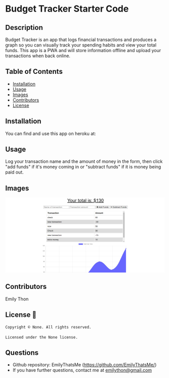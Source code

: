 # Budget Tracker Starter Code

## Description

Budget Tracker is an app that logs financial transactions and produces a graph so you can visually track your spending habits and view your total funds. This app is a PWA and will store information offline and upload your transactions when back online.

## Table of Contents

- [Installation](#Installation)
- [Usage](#Usage)
- [Images](#images)
- [Contributors](#Contributors)
- [License](#License)

## Installation

You can find and use this app on heroku at:

## Usage

Log your transaction name and the amount of money in the form, then click "add funds" if it's money coming in or "subtract funds" if it is money being paid out.

## Images

![screenshot](/public/images/screenshot.jpg)

## Contributors

Emily Thon

## License 📛

    Copyright © None. All rights reserved.

    Licensed under the None license.

## Questions

- Github repository: EmilyThatsMe (https://github.com/EmilyThatsMe/)
- If you have further questions, contact me at emilython@gmail.com
